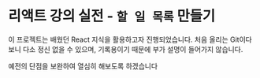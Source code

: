 # 리액트 강의 실전 - `할 일 목록` 만들기 


이 프로젝트는 배웠던 React 지식을 활용하고자 진행되었습니다. 
처음 올리는 Git이다 보니 다소 정신 없을 수 있으며, 기록용이기 때문에 부가 설명이 들어가지 않습니다.

예전의 단점을 보완하여 열심히 해보도록 하겠습니다

